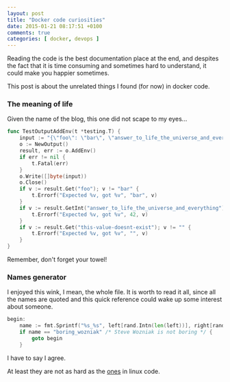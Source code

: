 ```yaml
---
layout: post
title: "Docker code curiosities"
date: 2015-01-21 08:17:51 +0100
comments: true
categories: [ docker, devops ]
---
```


Reading the code is the best documentation place at the end, and despites the fact that it is time consuming and sometimes hard to understand, it could make you happier sometimes.

This post is about the unrelated things I found (for now) in docker code.

### The meaning of life

Given the name of the blog, this one did not scape to my eyes...

``` go meaning_of_life https://github.com/docker/docker/blob/master/engine/streams_test.go
func TestOutputAddEnv(t *testing.T) {
	input := "{\"foo\": \"bar\", \"answer_to_life_the_universe_and_everything\": 42}"
	o := NewOutput()
	result, err := o.AddEnv()
	if err != nil {
		t.Fatal(err)
	}
	o.Write([]byte(input))
	o.Close()
	if v := result.Get("foo"); v != "bar" {
		t.Errorf("Expected %v, got %v", "bar", v)
	}
	if v := result.GetInt("answer_to_life_the_universe_and_everything"); v != 42 {
		t.Errorf("Expected %v, got %v", 42, v)
	}
	if v := result.Get("this-value-doesnt-exist"); v != "" {
		t.Errorf("Expected %v, got %v", "", v)
	}
}

```

Remember, don't forget your towel!


### Names generator

I enjoyed this wink, I mean, the whole file. It is worth to read it all, since all the names are quoted and this quick reference could wake up some interest about someone.

``` go things_clear https://github.com/docker/docker/blob/master/pkg/namesgenerator/names-generator.go 
begin:
	name := fmt.Sprintf("%s_%s", left[rand.Intn(len(left))], right[rand.Intn(len(right))])
	if name == "boring_wozniak" /* Steve Wozniak is not boring */ {
		goto begin
	}
```

I have to say I agree.




At least they are not as hard as the [ones](http://www.vidarholen.net/contents/wordcount/) in linux code. 
